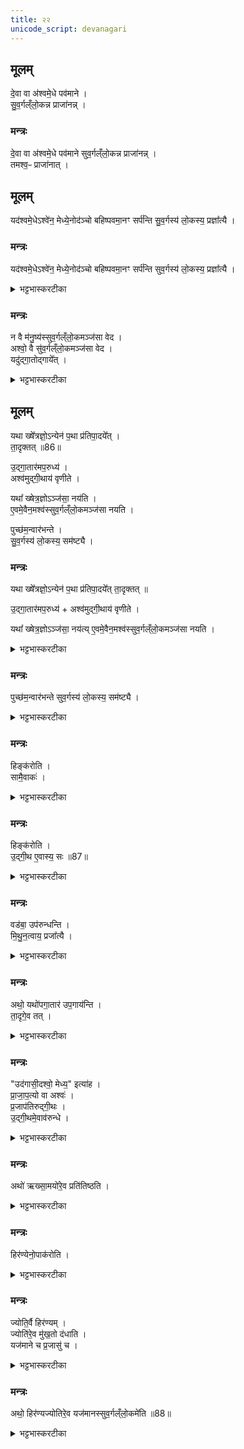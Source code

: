 ```yaml
---
title: २२
unicode_script: devanagari
---
```

## मूलम्
दे॒वा वा अ॑श्वमे॒धे पव॑माने ।  
सु॒व॒र्गल्ँलो॒कन्न प्राजा॑नन्न् ।  
### मन्त्रः
दे॒वा वा अ॑श्वमे॒धे पव॑माने  सुव॒र्गल्ँलो॒कन्न प्राजा॑नन्न् ।  
तमश्व॒ᳶ प्राजा॑नात् ।  
## मूलम्

यद॑श्वमे॒धेऽश्वे॑न॒ मेध्ये॒नोद॑ञ्चो बहिष्पवमा॒नꣳ सर्प॑न्ति सु॒व॒र्गस्य॑ लो॒कस्य॒ प्रज्ञा᳚त्यै ।  
### मन्त्रः
यद॑श्वमे॒धेऽश्वे॑न॒ मेध्ये॒नोद॑ञ्चो बहिष्पवमा॒नꣳ सर्प॑न्ति  सुव॒र्गस्य॑ लो॒कस्य॒ प्रज्ञा᳚त्यै ।  
<details><summary>भट्टभास्करटीका</summary>

1देवा वा अश्वमेध इत्यादि ॥ बहिष्पवमाने स्वर्गं लोकं नाजानन् देवाः स्वर्गसाधनमस्य रूपं नाजानन् इत्यर्थः । अश्वस्तु तं प्राजानाम् तस्मात् अश्वेन सह अश्ववालमन्वारभ्य उदञ्चः सर्पन्ति बहिष्पवमानं तत्स्वर्गस्य प्रज्ञानाय भवति ॥
</details>

### मन्त्रः
न वै म॑नु॒ष्य॑स्सुव॒र्गल्ँलो॒कमञ्ज॑सा वेद ।  
अश्वो॒ वै सु॑व॒र्गल्ँलो॒कमञ्ज॑सा वेद ।  
यदु॑द्गा॒तोद्गाये᳚त् ।  
<details><summary>भट्टभास्करटीका</summary>

2न वा इत्यादि ॥ गतम् । अञ्जसा आर्जवेन । अक्षेत्रज्ञः क्षेत्राभियोगरहितः, स यथा अन्येन अनृजुना मार्गेण प्रतिपादयेत् अमार्गेण प्रस्थापयेत् क्लेशयति इष्टदेशं न प्रापयति तुल्यं तत् यत् बहिष्पवमानक्षेत्रे स्वगमार्गज्ञानविधुरो मनुष्य उद्गाता उद्गायेत्, तस्मान्मनुष्यमुद्गातारमपरुद्ध्य निर्वास्य अश्वं वृणीते उद्गीथाय उद्गातृकार्यार्थम् । औणादिकः थप्रत्ययः ।  
</details>

## मूलम्
यथा ख्षे᳚त्रज्ञो॒ऽन्येन॑ प॒था प्र॑तिपा॒दये᳚त् ।  
ता॒दृक्तत् ॥86॥  

उ॒द्गा॒तार॑मप॒रुध्य॑ ।  
अश्व॑मुद्गी॒थाय॑ वृणीते ।  

यथा᳚ ख्षेत्र॒ज्ञोऽञ्ज॑सा॒ नय॑ति ।  
ए॒वमे॒वैन॒मश्व॑स्सुव॒र्गल्ँलो॒कमञ्ज॑सा नयति ।  

पुच्छ॑म॒न्वार॑भन्ते ।  
सु॒व॒र्गस्य॑ लो॒कस्य॒ सम॑ष्ट्यै ।  
### मन्त्रः
यथा ख्षे᳚त्रज्ञो॒ऽन्येन॑ प॒था प्र॑तिपा॒दये᳚त्  ता॒दृक्तत् ॥

उ॒द्गा॒तार॑मप॒रुध्य॑ + अश्व॑मुद्गी॒थाय॑ वृणीते ।  

यथा᳚ ख्षेत्र॒ज्ञोऽञ्ज॑सा॒ नय॑त्य् ए॒वमे॒वैन॒मश्व॑स्सुव॒र्गल्ँलो॒कमञ्ज॑सा नयति ।  


<details><summary>भट्टभास्करटीका</summary>

यथेत्यादि । गतम् ।
</details>

### मन्त्रः
पुच्छ॑म॒न्वार॑भन्ते  सुव॒र्गस्य॑ लो॒कस्य॒ सम॑ष्ट्यै ।  
<details><summary>भट्टभास्करटीका</summary>

समष्ट्यै ऋजुमार्गज्ञत्वादश्वस्य सम्यक् स्वर्गावाप्त्यै भवति ॥
</details>

### मन्त्रः
हिङ्क॑रोति ।  
सामै॒वाकः॑ ।  
<details><summary>भट्टभास्करटीका</summary>

3हिं करोतीति ॥ 'वडबा उपरुन्धन्ति' इति वक्ष्यति ता दृष्ट्वा यदश्वो हिं करोति हर्षेणाभिहिंकरोति सामैवैतत्करोति गानस्थानीयो हिंकारः ।  
</details>

### मन्त्रः
हिङ्क॑रोति ।  
उ॒द्गी॒थ ए॒वास्य॒ सः ॥87॥  

<details><summary>भट्टभास्करटीका</summary>

हिं करोतीति । परिगानादिसामव्यावृत्त्यर्थं पुनर्वचनम् । अस्य उद्गातृत्वेन वृतस्य उद्गीथः उद्गानस्थानीय एव हिंकारः ।  
</details>

### मन्त्रः
वड॑बा॒ उप॑रुन्धन्ति ।  
मि॒थु॒न॒त्वाय॒ प्रजा᳚त्यै ।  
<details><summary>भट्टभास्करटीका</summary>

वडबा अश्वस्त्रियः उपरुन्धन्ति अश्वस्य समीपे दृष्टिपथे स्थापयन्ति मिथुनत्वाय मिथुनीभावाय, प्रजात्यर्थं च तद्भवति ।  
</details>

### मन्त्रः
अथो॒ यथो॑पगा॒तार॑ उप॒गाय॑न्ति ।  
ता॒दृगे॒व तत् ।  

<details><summary>भट्टभास्करटीका</summary>

अथो अपि उपरुद्धबडबा अश्वस्य हिंकारं श्रुत्वा यत् प्रत्यभिहिंकुर्वन्ति तदुद्गातॄणामुपगानस्थानीयम् ॥
</details>

### मन्त्रः
"उद॑गासी॒दश्वो॒ मेध्य॒" इत्या॑ह ।  
प्रा॒जा॒प॒त्यो वा अश्वः॑ ।  
प्र॒जाप॑तिरुद्गी॒थः ।  
उ॒द्गी॒थमे॒वाव॑रुन्धे ।  

<details><summary>भट्टभास्करटीका</summary>

4उदगासीदिति ॥ अयमश्वो मेधार्ह उदगासीत् उद्गानमकार्षीदिति हिंकारानन्तरमाह । 'यमरमनम' इति सक् । अश्वः प्राजापत्यः तद्देवत्यः उद्गीथः स्वयं प्रजापतिरेव लोकवृद्धिहेतुत्वात्, तस्मात् अश्वस्योदगासीदिति वचनेन प्राजापत्यात्मकमुद्गीथमवरुन्धे ।  
</details>

### मन्त्रः
अथो॑ ऋख्सा॒मयो॑रे॒व प्रति॑तिष्ठति ।  
<details><summary>भट्टभास्करटीका</summary>

अथो अपिच ऋक्सामयोः सर्वासु ऋक्सामसु च प्रतिष्ठितो भवति यजमानः प्राजापत्योद्गीथलाभात् ॥
</details>

### मन्त्रः
हिर॑ण्येनो॒पाक॑रोति ।  

<details><summary>भट्टभास्करटीका</summary>

5हिरण्येनेति ॥ बहिस्स्थानस्थितहिरण्येन स्तोत्रमुपाकरोति आरम्भयति ।
</details>

### मन्त्रः

ज्योति॒र्वै हिर॑ण्यम् ।  
ज्योति॑रे॒व मु॑ख॒तो द॑धाति ।  
यज॑माने च प्र॒जासु॑ च ।  
<details><summary>भट्टभास्करटीका</summary>

मुखतः आरम्भतः प्रभृति यजमाने प्रजासु च ज्योतिर्दधाति ।  
</details>

### मन्त्रः

अथो॒ हिर॑ण्यज्योतिरे॒व यज॑मानस्सुव॒र्गल्ँलो॒कमे॑ति ॥88॥  
<details><summary>भट्टभास्करटीका</summary>

अपि च यजमानो हिरण्यज्योतिः हिरण्यसदृशज्योतिः हितरमणीगीयज्योतिर्वा स्वर्गं गच्छति ॥


इति तृतीये अष्टमे अश्वमेधे द्वाविंशोऽनुवाकः ॥  

</details>

